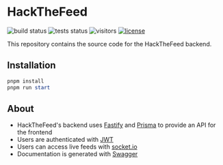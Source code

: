 # HackTheFeed

![build status](https://github.com/hackthefeed/backend/actions/workflows/ci.yml/badge.svg)
![tests status](https://github.com/hackthefeed/backend/actions/workflows/tests.yml/badge.svg)
![visitors](https://visitor-badge.laobi.icu/badge?page_id=github/hackthefeed/backend)
[![license](https://img.shields.io/badge/license-MIT-blue.svg)](https://github.com/hackthefeed/backend/blob/main/LICENSE)

This repository contains the source code for the HackTheFeed backend.

## Installation

```powershell
pnpm install
pnpm run start
```

## About

- HackTheFeed's backend uses [Fastify](https://fastify.io) and [Prisma](https://prisma.io) to provide an API for the frontend
- Users are authenticated with [JWT](https://jwt.io)
- Users can access live feeds with [socket.io](https://socket.io)
- Documentation is generated with [Swagger](https://swagger.io)
